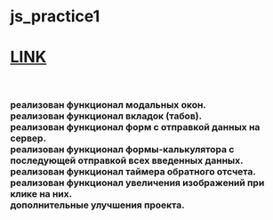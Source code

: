 # js_practice1
<a href='https://benzobak83.github.io/js_practice1/'><h1>LINK</h1></a><br>

 <h3>реализован функционал модальных окон. <br>
 реализован функционал вкладок (табов).<br>
 реализован функционал форм с отправкой данных на сервер.<br>
 реализован функционал формы-калькулятора с последующей отправкой всех введенных данных.<br>
 реализован функционал таймера обратного отсчета.<br>
 реализован функционал увеличения изображений при клике на них.<br>
 дополнительные улучшения проекта.</h3><br>
